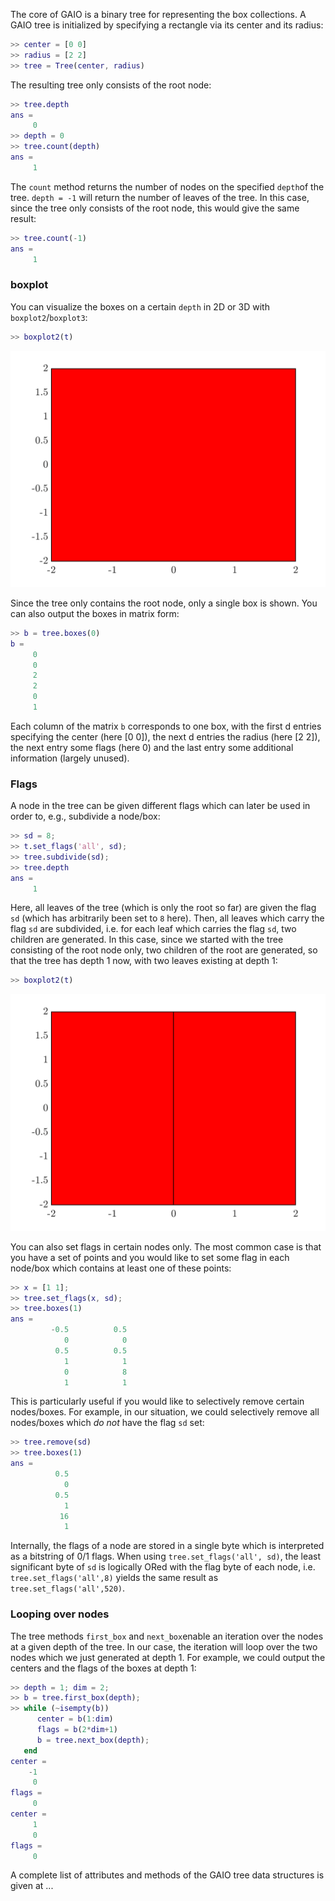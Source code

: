 
The core of GAIO is a binary tree for representing the box collections. A GAIO tree is initialized by specifying a rectangle via its center and its radius:
```matlab
>> center = [0 0]
>> radius = [2 2]
>> tree = Tree(center, radius)
```
The resulting tree only consists of the root node:
```matlab
>> tree.depth
ans =
     0
>> depth = 0
>> tree.count(depth)
ans =
     1
```
The `count` method returns the number of nodes on the specified `depth`of the tree.  `depth = -1` will return the number of leaves of the tree. In this case, since the tree only consists of the root node, this would give the same result:
```matlab
>> tree.count(-1)
ans =
     1
```
### boxplot
You can visualize the boxes on a certain `depth` in 2D or 3D with `boxplot2`/`boxplot3`:
```matlab
>> boxplot2(t)
```
<img src="boxplot_1.png" width="600px"/>

Since the tree only contains the root node, only a single box is shown. You can also output the boxes in matrix form:
```matlab
>> b = tree.boxes(0)
b =
     0
     0
     2
     2
     0
     1
```
Each column of the matrix `b` corresponds to one box, with the first d entries specifying the center (here [0 0]), the next d entries the radius (here [2 2]), the next entry some flags (here 0) and the last entry some additional information (largely unused).

### Flags

A node in the tree can be given different flags which can later be used in order to, e.g., subdivide a node/box:
```matlab
>> sd = 8;
>> t.set_flags('all', sd);
>> tree.subdivide(sd);
>> tree.depth
ans = 
     1
```
Here, all leaves of the tree (which is only the root so far) are given the flag `sd` (which has arbitrarily been set to `8` here).  Then, all leaves which carry the flag `sd` are subdivided, i.e. for each leaf which carries the flag `sd`, two children are generated.  In this case, since we started with the tree consisting of the root node only, two children of the root are generated, so that the tree has depth 1 now, with two leaves existing at depth 1:
```matlab
>> boxplot2(t)
```
<img src="boxplot_2.png" width="600px"/>

You can also set flags in certain nodes only. The most common case is that you have a set of points and you would like to set some flag in each node/box which contains at least one of these points:
```matlab
>> x = [1 1];
>> tree.set_flags(x, sd);
>> tree.boxes(1)
ans =
         -0.5          0.5
            0            0
          0.5          0.5
            1            1
            0            8
            1            1
```
This is particularly useful if you would like to selectively remove certain nodes/boxes. For example, in our situation, we could selectively remove all nodes/boxes which *do not* have the flag `sd` set:
```matlab
>> tree.remove(sd)
>> tree.boxes(1)
ans =
          0.5
            0
          0.5
            1
           16
            1
```
Internally, the flags of a node are stored in a single byte which is interpreted as a bitstring of 0/1 flags.  When using `tree.set_flags('all', sd)`, the least significant byte of `sd` is logically ORed with the flag byte of each node, i.e. `tree.set_flags('all',8)` yields the same result as `tree.set_flags('all',520)`.

### Looping over nodes

The tree methods `first_box` and `next_box`enable an iteration over the nodes at a given depth of the tree.  In our case, the iteration will loop over the two nodes which we just generated at depth 1. For example, we could output the centers and the flags of the boxes at depth 1:
```matlab
>> depth = 1; dim = 2;
>> b = tree.first_box(depth);                         
>> while (~isempty(b))
      center = b(1:dim)
      flags = b(2*dim+1)                      
      b = tree.next_box(depth);                      
   end
center =
    -1
     0
flags =
     0
center =
     1
     0
flags =
     0
```
A complete list of attributes and methods of the GAIO tree data structures is given at ...
